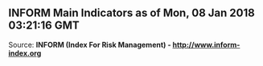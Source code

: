 ## INFORM Main Indicators as of Mon, 08 Jan 2018 03:21:16 GMT

Source: **INFORM (Index For Risk Management) - http://www.inform-index.org**